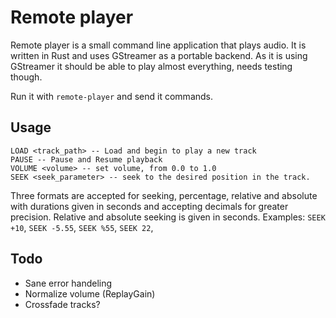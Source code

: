 # Remote player

Remote player is a small command line application that plays audio.
It is written in Rust and uses GStreamer as a portable backend. As it is using GStreamer it should be able to play almost everything, needs testing though.

Run it with `remote-player` and send it commands.

## Usage

```
LOAD <track_path> -- Load and begin to play a new track 
PAUSE -- Pause and Resume playback
VOLUME <volume> -- set volume, from 0.0 to 1.0
SEEK <seek_parameter> -- seek to the desired position in the track.

```

Three formats are accepted for seeking, percentage, relative and absolute with durations given in seconds and accepting decimals for greater precision.
Relative and absolute seeking is given in seconds. Examples:
```SEEK +10```,
```SEEK -5.55```,
```SEEK %55```,
```SEEK 22```,

## Todo

* Sane error handeling
* Normalize volume (ReplayGain)
* Crossfade tracks?



